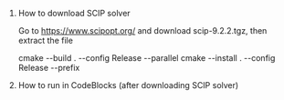 1. How to download SCIP solver
   
   Go to https://www.scipopt.org/ and download scip-9.2.2.tgz, then extract the file


   cmake --build . --config Release --parallel
   cmake --install . --config Release --prefix <DIR-LOCATION>
3. How to run in CodeBlocks (after downloading SCIP solver)
   
